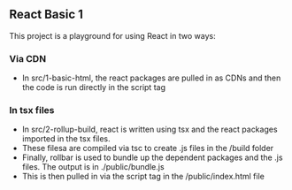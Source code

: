 ## React Basic 1
This project is a playground for using React in two ways: 


### Via CDN 
- In src/1-basic-html, the react packages are pulled in as CDNs and then the code is run directly in the script tag 

### In tsx files
- In src/2-rollup-build, react is written using tsx and the react packages imported in the tsx files.
- These filesa are compiled via tsc to create .js files in the /build folder
- Finally, rollbar is used to bundle up the dependent packages and the .js files. The output is in ./public/bundle.js
- This is then pulled in via the script tag in the /public/index.html file 